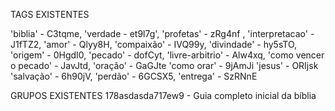 
TAGS EXISTENTES

'biblia' - C3tqme,
'verdade - et9l7g', 
'profetas' - zRg4nf , 
'interpretacao' - J1fTZ2, 
'amor' - Qlyy8H, 
'compaixão' - IVQ99y, 
'divindade' - hy5sTO,
'origem' - 0HgdI0, 
'pecado' - dofCyt,
'livre-arbitrio' - Alw4xq, 
'como vencer o pecado' - JavJtd, 
'oração' - GaGJte
'como orar' - 9jAmJi
'jesus' - ORIjsk
'salvação' - 6h90jV, 
'perdão'  - 6GCSX5,
'entrega' - SzRNnE

GRUPOS EXISTENTES
178asdasda717ew9 - Guia completo inicial da bíblia
